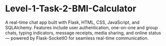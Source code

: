 # Level-1-Task-2-BMI-Calculator
A real-time chat app built with Flask, HTML, CSS, JavaScript, and SQLAlchemy. Features include user authentication, one-on-one and group chats, typing indicators, message receipts, media sharing, and online status — powered by Flask-SocketIO for seamless real-time communication.

